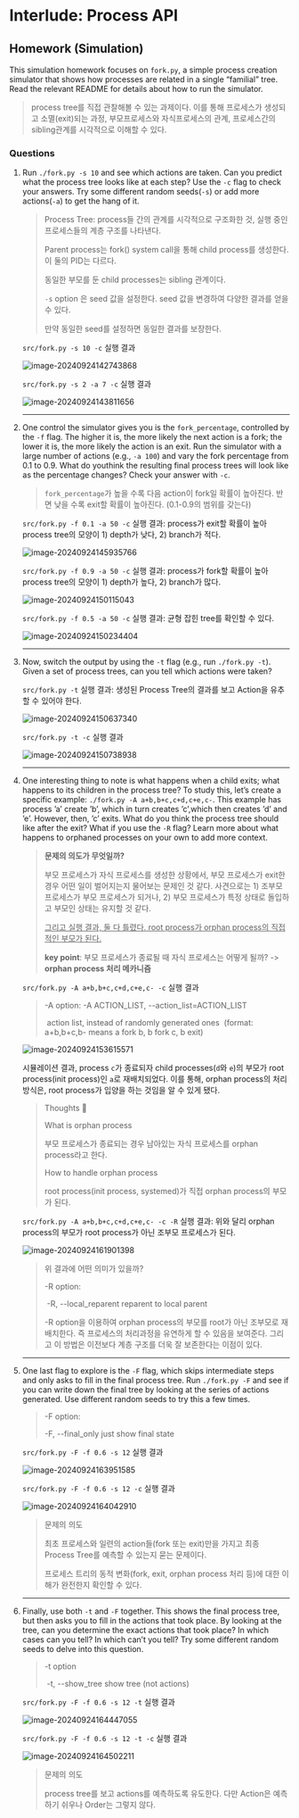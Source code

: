 # Interlude: Process API

## Homework (Simulation)

This simulation homework focuses on `fork.py`, a simple process creation simulator that shows how processes are related in a single “familial” tree. Read the relevant README for details about how to run the simulator.

> process tree를 직접 관찰해볼 수 있는 과제이다. 이를 통해 프로세스가 생성되고 소멸(exit)되는 과정, 부모프로세스와 자식프로세스의 관계, 프로세스간의 sibling관계를 시각적으로 이해할 수 있다.

### Questions

1. Run `./fork.py -s 10` and see which actions are taken. Can you predict what the process tree looks like at each step? Use the `-c` flag to check your answers. Try some different random seeds(`-s`) or add more actions(`-a`) to get the hang of it.

   > Process Tree: process들 간의 관계를 시각적으로 구조화한 것, 실행 중인 프로세스들의 계층 구조를 나타낸다.
   >
   > Parent process는 fork() system call을 통해 child process를 생성한다. 이 둘의 PID는 다르다.
   >
   > 동일한 부모를 둔 child processes는 sibling 관계이다.
   >
   > `-s` option 은 seed 값을 설정한다. seed 값을 변경하여 다양한 결과를 얻을 수 있다.
   >
   > 만약 동일한 seed를 설정하면 동일한 결과를 보장한다.

   `src/fork.py -s 10 -c` 실행 결과

   ![image-20240924142743868](images/image-20240924142743868.png)

   `src/fork.py -s 2 -a 7 -c` 실행 결과

   ![image-20240924143811656](images/image-20240924143811656.png)

   

   ---

2. One control the simulator gives you is the `fork_percentage`, controlled by the `-f` flag. The higher it is, the more likely the next action is a fork; the lower it is, the more likely the action is an exit. Run the simulator with a large number of actions (e.g., `-a 100`) and vary the fork percentage from 0.1 to 0.9. What do youthink the resulting final process trees will look like as the percentage changes? Check your answer with `-c`.

   

   > `fork_percentage`가 높을 수록 다음 action이 fork일 확률이 높아진다. 반면 낮을 수록 exit할 확률이 높아진다. (0.1-0.9의 범위를 갖는다)

   `src/fork.py -f 0.1 -a 50 -c` 실행 결과: process가 exit할 확률이 높아 process tree의 모양이 1) depth가 낮다, 2) branch가 적다.

   ![image-20240924145935766](images/image-20240924145935766.png)

   `src/fork.py -f 0.9 -a 50 -c` 실행 결과: process가 fork할 확률이 높아 process tree의 모양이 1) depth가 높다, 2) branch가 많다.

   ![image-20240924150115043](images/image-20240924150115043.png)

   `src/fork.py -f 0.5 -a 50 -c` 실행 결과: 균형 잡힌 tree를 확인할 수 있다.

   ![image-20240924150234404](images/image-20240924150234404.png)

   

   ---

3. Now, switch the output by using the `-t` flag (e.g., run `./fork.py -t`). Given a set of process trees, can you tell which actions were taken?

   

   `src/fork.py -t` 실행 결과: 생성된 Process Tree의 결과를 보고 Action을 유추할 수 있어야 한다.

   ![image-20240924150637340](images/image-20240924150637340.png)

   

   `src/fork.py -t -c` 실행 결과

   ![image-20240924150738938](images/image-20240924150738938.png)

   

   ---

4. One interesting thing to note is what happens when a child exits; what happens to its children in the process tree? To study this, let’s create a specific example: `./fork.py -A a+b,b+c,c+d,c+e,c-`. This example has process ’a’ create ’b’, which in turn creates ’c’,which then creates ’d’ and ’e’. However, then, ’c’ exits. What do you think the process tree should like after the exit? What if you use the `-R` flag? Learn more about what happens to orphaned processes on your own to add more context.

   

   > **문제의 의도가 무엇일까?**
   >
   > 부모 프로세스가 자식 프로세스를 생성한 상황에서, 부모 프로세스가 exit한 경우 어떤 일이 벌어지는지 물어보는 문제인 것 같다. 사견으로는 1) 조부모 프로세스가 부모 프로세스가 되거나, 2) 부모 프로세스가 특정 상태로 돌입하고 부모인 상태는 유지할 것 같다. 
   >
   > <u>그리고 실행 결과, 둘 다 틀렸다. root process가 orphan process의 직접적인 부모가 된다.</u>
   >
   > **key point**: 부모 프로세스가 종료될 때 자식 프로세스는 어떻게 될까? -> **orphan process 처리 메카니즘**

   

   `src/fork.py -A a+b,b+c,c+d,c+e,c- -c` 실행 결과

   > -A option:  -A ACTION_LIST, --action_list=ACTION_LIST
   >
   > ​	action list, instead of randomly generated ones
   > ​	(format: a+b,b+c,b- means a fork b, b fork c, b exit)

   ![image-20240924153615571](images/image-20240924153615571.png)

   시뮬레이션 결과, process `c`가 종료되자 child processes(`d`와 `e`)의 부모가 root process(init process)인 `a`로 재배치되었다. 이를 통해, orphan process의 처리 방식은, root process가 입양을 하는 것임을 알 수 있게 됐다.

   > Thoughts 💭 
   >
   > What is orphan process 
   >
   > 부모 프로세스가 종료되는 경우 남아있는 자식 프로세스를 orphan process라고 한다.
   >
   > How to handle orphan process 
   >
   > root process(init process, systemed)가 직접 orphan process의 부모가 된다.

   

   `src/fork.py -A a+b,b+c,c+d,c+e,c- -c -R` 실행 결과: 위와 달리 orphan process의 부모가 root process가 아닌 조부모 프로세스가 된다.

   ![image-20240924161901398](images/image-20240924161901398.png)

   > 위 결과에 어떤 의미가 있을까?
   >
   > -R option: 
   >
   > ​	-R, --local_reparent  reparent to local parent
   >
   > -R option을 이용하여 orphan process의 부모를 root가 아닌 조부모로 재배치한다. 즉 프로세스의 처리과정을 유연하게 할 수 있음을 보여준다. 그리고 이 방법은 이전보다 계층 구조를 더욱 잘 보존한다는 이점이 있다.

   

   ---

5. One last flag to explore is the `-F` flag, which skips intermediate steps and only asks to fill in the final process tree. Run `./fork.py -F` and see if you can write down the final tree by looking at the series of actions generated. Use different random seeds to try this a few times.

   > -F option:
   >
   >   -F, --final_only      just show final state

   `src/fork.py -F -f 0.6 -s 12` 실행 결과

   ![image-20240924163951585](images/image-20240924163951585.png)

   `src/fork.py -F -f 0.6 -s 12 -c` 실행 결과

   ![image-20240924164042910](images/image-20240924164042910.png)

   > 문제의 의도
   >
   > 최초 프로세스와 일련의 action들(fork 또는 exit)만을 가지고 최종 Process Tree를 예측할 수 있는지 묻는 문제이다.
   >
   > 프로세스 트리의 동적 변화(fork, exit, orphan process 처리 등)에 대한 이해가 완전한지 확인할 수 있다.

   ---

6. Finally, use both `-t` and `-F` together. This shows the final process tree, but then asks you to fill in the actions that took place. By looking at the tree, can you determine the exact actions that took place? In which cases can you tell? In which can’t you tell? Try some different random seeds to delve into this question.

   > -t option
   >
   > ​	-t, --show_tree       show tree (not actions)

   `src/fork.py -F -f 0.6 -s 12 -t` 실행 결과

   ![image-20240924164447055](images/image-20240924164447055.png)

   `src/fork.py -F -f 0.6 -s 12 -t -c` 실행 결과

   ![image-20240924164502211](images/image-20240924164502211.png)

   > 문제의 의도
   >
   > process tree를 보고 actions를 예측하도록 유도한다. 다만 Action은 예측하기 쉬우나 Order는 그렇지 않다.
